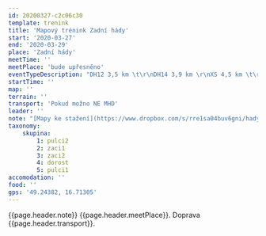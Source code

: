 ```yaml
---
id: 20200327-c2c06c30
template: trenink
title: 'Mapový trénink Zadní hády'
start: '2020-03-27'
end: '2020-03-29'
place: 'Zadní hády'
meetTime: ''
meetPlace: 'bude upřesněno'
eventTypeDescription: "DH12 3,5 km \t\r\nDH14 3,9 km \r\nXS 4,5 km \t\r\nS 5,9 km \t\r\nM 7,5 km\r\nL 9,2 km"
startTime: ''
map: ''
terrain: ''
transport: 'Pokud možno NE MHD'
leader: ''
note: "[Mapy ke stažení](https://www.dropbox.com/s/rre1sa04buv6gni/hady_tisk.zip?dl=0)\r\n\r\nDalší víkendový mapový trénink připravují robáci a TBM na naší mapě Zadní hády.  V případě zájmu dodáme i tratě DH10 (pište [Jendovi](dorost@zabiny.club))."
taxonomy:
    skupina:
        1: pulci2
        2: zaci1
        3: zaci2
        4: dorost
        5: pulci1
accomodation: ''
food: ''
gps: '49.24382, 16.71305'
---
```

{{page.header.note}}
 {{page.header.meetPlace}}. Doprava {{page.header.transport}}.
